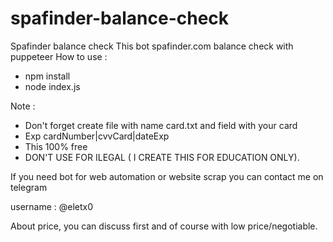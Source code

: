 # spafinder-balance-check
Spafinder balance check
This bot spafinder.com balance check with puppeteer
How to use :
- npm install
- node index.js

Note :

- Don't forget create file with name card.txt and field with your card
- Exp cardNumber|cvvCard|dateExp
- This 100% free
- DON'T USE FOR ILEGAL ( I CREATE THIS FOR EDUCATION ONLY).

If you need bot for web automation or website scrap you can contact me on telegram 

username : @eletx0

About price, you can discuss first and of course with low price/negotiable.
